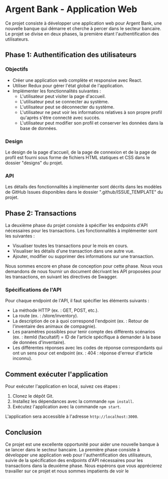 # Argent Bank - Application Web

Ce projet consiste à développer une application web pour Argent Bank, une nouvelle banque qui démarre et cherche à percer dans le secteur bancaire. Le projet se divise en deux phases, la première étant l'authentification des utilisateurs.

## Phase 1: Authentification des utilisateurs

### Objectifs

- Créer une application web complète et responsive avec React.
- Utiliser Redux pour gérer l'état global de l'application.
- Implémenter les fonctionnalités suivantes :
    - L'utilisateur peut visiter la page d'accueil.
    - L'utilisateur peut se connecter au système.
    - L'utilisateur peut se déconnecter du système.
    - L'utilisateur ne peut voir les informations relatives à son propre profil qu'après s'être connecté avec succès.
    - L'utilisateur peut modifier son profil et conserver les données dans la base de données.

### Design

Le design de la page d'accueil, de la page de connexion et de la page de profil est fourni sous forme de fichiers HTML statiques et CSS dans le dossier "designs" du projet.

### API

Les détails des fonctionnalités à implémenter sont décrits dans les modèles de GitHub Issues disponibles dans le dossier ".github/ISSUE_TEMPLATE" du projet.

## Phase 2: Transactions

La deuxième phase du projet consiste à spécifier les endpoints d'API nécessaires pour les transactions. Les fonctionnalités à implémenter sont les suivantes :

- Visualiser toutes les transactions pour le mois en cours.
- Visualiser les détails d'une transaction dans une autre vue.
- Ajouter, modifier ou supprimer des informations sur une transaction.

Nous sommes encore en phase de conception pour cette phase. Nous vous demandons de nous fournir un document décrivant les API proposées pour les transactions, en suivant les directives de Swagger.

### Spécifications de l'API

Pour chaque endpoint de l'API, il faut spécifier les éléments suivants :

- La méthode HTTP (ex. : GET, POST, etc.).
- La route (ex. : /store/inventory).
- La description de ce à quoi correspond l'endpoint (ex. : Retour de l'inventaire des animaux de compagnie).
- Les paramètres possibles pour tenir compte des différents scénarios (ex. : itemId (facultatif) = ID de l'article spécifique à demander à la base de données d'inventaire).
- Les différentes réponses avec les codes de réponse correspondants qui ont un sens pour cet endpoint (ex. : 404 : réponse d'erreur d'article inconnu).

## Comment exécuter l'application

Pour exécuter l'application en local, suivez ces étapes :

1. Clonez le dépôt Git.
2. Installez les dépendances avec la commande `npm install`.
3. Exécutez l'application avec la commande `npm start`.

L'application sera accessible à l'adresse `http://localhost:3000`.

## Conclusion

Ce projet est une excellente opportunité pour aider une nouvelle banque à se lancer dans le secteur bancaire. La première phase consiste à développer une application web pour l'authentification des utilisateurs, suivie de la spécification des endpoints d'API nécessaires pour les transactions dans la deuxième phase. Nous espérons que vous apprécierez travailler sur ce projet et nous sommes impatients de voir le
